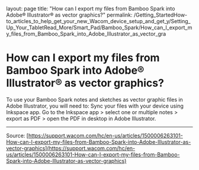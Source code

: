 layout: page
title: "How can I export my files from Bamboo Spark into Adobe® Illustrator® as vector graphics?"
permalink: /Getting_StartedHow-to_articles_to_help_get_your_new_Wacom_device_setup_and_get_y/Setting_Up_Your_TabletRead_More/Smart_Pad/Bamboo_Spark/How_can_I_export_my_files_from_Bamboo_Spark_into_Adobe_Illustrator_as_vector_gra

# How can I export my files from Bamboo Spark into Adobe® Illustrator® as vector graphics?

To use your Bamboo Spark notes and sketches as vector graphic files in Adobe Illustrator, you will need to: Sync your files with your device using Inkspace app. Go to the Inkspace app > select one or multiple notes > export as PDF > open the PDF in desktop in Adobe Illustrator.

---
Source: [https://support.wacom.com/hc/en-us/articles/1500006263101-How-can-I-export-my-files-from-Bamboo-Spark-into-Adobe-Illustrator-as-vector-graphics](https://support.wacom.com/hc/en-us/articles/1500006263101-How-can-I-export-my-files-from-Bamboo-Spark-into-Adobe-Illustrator-as-vector-graphics)
